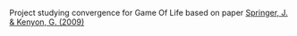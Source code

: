 
Project studying convergence for Game Of Life based on paper [Springer, J. & Kenyon, G. (2009)](https://arxiv.org/pdf/2009.01398)
